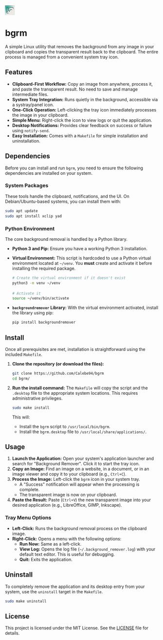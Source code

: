 ![](./bgrm.png)

# bgrm

A simple Linux utility that removes the background from any image in your clipboard and copies the transparent result back to the clipboard. The entire process is managed from a convenient system tray icon.

## Features

  * **Clipboard-First Workflow:** Copy an image from anywhere, process it, and paste the transparent result. No need to save and manage intermediate files.
  * **System Tray Integration:** Runs quietly in the background, accessible via a systray/panel icon.
  * **One-Click Operation:** Left-clicking the tray icon immediately processes the image in your clipboard.
  * **Simple Menu:** Right-click the icon to view logs or quit the application.
  * **Desktop Notifications:** Provides clear feedback on success or failure using `notify-send`.
  * **Easy Installation:** Comes with a `Makefile` for simple installation and uninstallation.

## Dependencies

Before you can install and run `bgrm`, you need to ensure the following dependencies are installed on your system.

### System Packages

These tools handle the clipboard, notifications, and the UI. On Debian/Ubuntu-based systems, you can install them with:

```bash
sudo apt update
sudo apt install xclip yad
```

### Python Environment

The core background removal is handled by a Python library.

  * **Python 3 and Pip:** Ensure you have a working Python 3 installation.
  * **Virtual Environment:** This script is hardcoded to use a Python virtual environment located at `~/venv`. You **must** create and activate it before installing the required package.

    ```bash
    # Create the virtual environment if it doesn't exist
    python3 -m venv ~/venv

    # Activate it
    source ~/venv/bin/activate
    ```

  * **`backgroundremover` Library:** With the virtual environment activated, install the library using pip:

    ```bash
    pip install backgroundremover
    ```

## Install

Once all prerequisites are met, installation is straightforward using the included `Makefile`.

1.  **Clone the repository (or download the files):**

    ```bash
    git clone https://github.com/Calebe94/bgrm
    cd bgrm/
    ```

2.  **Run the install command:**
    The `Makefile` will copy the script and the `.desktop` file to the appropriate system locations. This requires administrative privileges.

    ```bash
    sudo make install
    ```

    This will:

      * Install the `bgrm` script to `/usr/local/bin/bgrm`.
      * Install the `bgrm.desktop` file to `/usr/local/share/applications/`.

## Usage

1.  **Launch the Application:** Open your system's application launcher and search for "Background Remover". Click it to start the tray icon.
2.  **Copy an Image:** Find an image on a website, in a document, or in an image viewer and copy it to your clipboard (e.g., `Ctrl+C`).
3.  **Process the Image:** Left-click the `bgrm` icon in your system tray.
      * A "Success" notification will appear when the processing is complete.
      * The transparent image is now on your clipboard.
4.  **Paste the Result:** Paste (`Ctrl+V`) the new transparent image into your desired application (e.g., LibreOffice, GIMP, Inkscape).

### Tray Menu Options

  * **Left-Click:** Runs the background removal process on the clipboard image.
  * **Right-Click:** Opens a menu with the following options:
      * **Run Now:** Same as a left-click.
      * **View Log:** Opens the log file (`~/.background_remover.log`) with your default text editor. This is useful for debugging.
      * **Quit:** Exits the application.

## Uninstall

To completely remove the application and its desktop entry from your system, use the `uninstall` target in the `Makefile`.

```bash
sudo make uninstall
```

## License

This project is licensed under the MIT License. See the [LICENSE](./LICENSE) file for details.
